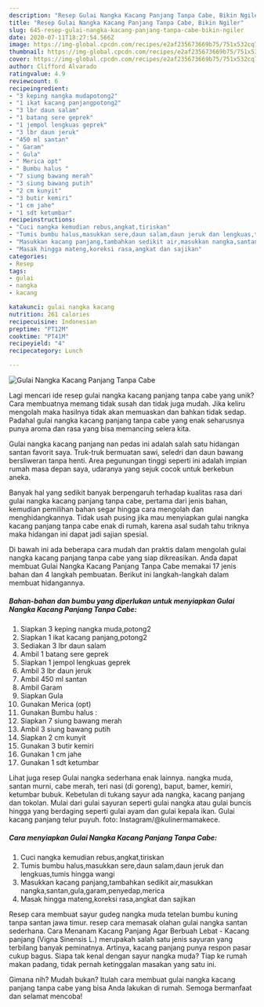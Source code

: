 ```yaml
---
description: "Resep Gulai Nangka Kacang Panjang Tanpa Cabe, Bikin Ngiler"
title: "Resep Gulai Nangka Kacang Panjang Tanpa Cabe, Bikin Ngiler"
slug: 645-resep-gulai-nangka-kacang-panjang-tanpa-cabe-bikin-ngiler
date: 2020-07-11T18:27:54.566Z
image: https://img-global.cpcdn.com/recipes/e2af235673669b75/751x532cq70/gulai-nangka-kacang-panjang-tanpa-cabe-foto-resep-utama.jpg
thumbnail: https://img-global.cpcdn.com/recipes/e2af235673669b75/751x532cq70/gulai-nangka-kacang-panjang-tanpa-cabe-foto-resep-utama.jpg
cover: https://img-global.cpcdn.com/recipes/e2af235673669b75/751x532cq70/gulai-nangka-kacang-panjang-tanpa-cabe-foto-resep-utama.jpg
author: Clifford Alvarado
ratingvalue: 4.9
reviewcount: 6
recipeingredient:
- "3 keping nangka mudapotong2"
- "1 ikat kacang panjangpotong2"
- "3 lbr daun salam"
- "1 batang sere geprek"
- "1 jempol lengkuas geprek"
- "3 lbr daun jeruk"
- "450 ml santan"
- " Garam"
- " Gula"
- " Merica opt"
- " Bumbu halus "
- "7 siung bawang merah"
- "3 siung bawang putih"
- "2 cm kunyit"
- "3 butir kemiri"
- "1 cm jahe"
- "1 sdt ketumbar"
recipeinstructions:
- "Cuci nangka kemudian rebus,angkat,tiriskan"
- "Tumis bumbu halus,masukkan sere,daun salam,daun jeruk dan lengkuas,tumis hingga wangi"
- "Masukkan kacang panjang,tambahkan sedikit air,masukkan nangka,santan,gula,garam,penyedap,merica"
- "Masak hingga mateng,koreksi rasa,angkat dan sajikan"
categories:
- Resep
tags:
- gulai
- nangka
- kacang

katakunci: gulai nangka kacang 
nutrition: 261 calories
recipecuisine: Indonesian
preptime: "PT12M"
cooktime: "PT41M"
recipeyield: "4"
recipecategory: Lunch

---
```



![Gulai Nangka Kacang Panjang Tanpa Cabe](https://img-global.cpcdn.com/recipes/e2af235673669b75/751x532cq70/gulai-nangka-kacang-panjang-tanpa-cabe-foto-resep-utama.jpg)

Lagi mencari ide resep gulai nangka kacang panjang tanpa cabe yang unik? Cara membuatnya memang tidak susah dan tidak juga mudah. Jika keliru mengolah maka hasilnya tidak akan memuaskan dan bahkan tidak sedap. Padahal gulai nangka kacang panjang tanpa cabe yang enak seharusnya punya aroma dan rasa yang bisa memancing selera kita.

Gulai nangka kacang panjang nan pedas ini adalah salah satu hidangan santan favorit saya. Truk-truk bermuatan sawi, seledri dan daun bawang bersliweran tanpa henti. Area pegunungan tinggi seperti ini adalah impian rumah masa depan saya, udaranya yang sejuk cocok untuk berkebun aneka.

Banyak hal yang sedikit banyak berpengaruh terhadap kualitas rasa dari gulai nangka kacang panjang tanpa cabe, pertama dari jenis bahan, kemudian pemilihan bahan segar hingga cara mengolah dan menghidangkannya. Tidak usah pusing jika mau menyiapkan gulai nangka kacang panjang tanpa cabe enak di rumah, karena asal sudah tahu triknya maka hidangan ini dapat jadi sajian spesial.


Di bawah ini ada beberapa cara mudah dan praktis dalam mengolah gulai nangka kacang panjang tanpa cabe yang siap dikreasikan. Anda dapat membuat Gulai Nangka Kacang Panjang Tanpa Cabe memakai 17 jenis bahan dan 4 langkah pembuatan. Berikut ini langkah-langkah dalam membuat hidangannya.

<!--inarticleads1-->

##### Bahan-bahan dan bumbu yang diperlukan untuk menyiapkan Gulai Nangka Kacang Panjang Tanpa Cabe:

1. Siapkan 3 keping nangka muda,potong2
1. Siapkan 1 ikat kacang panjang,potong2
1. Sediakan 3 lbr daun salam
1. Ambil 1 batang sere geprek
1. Siapkan 1 jempol lengkuas geprek
1. Ambil 3 lbr daun jeruk
1. Ambil 450 ml santan
1. Ambil  Garam
1. Siapkan  Gula
1. Gunakan  Merica (opt)
1. Gunakan  Bumbu halus :
1. Siapkan 7 siung bawang merah
1. Ambil 3 siung bawang putih
1. Siapkan 2 cm kunyit
1. Gunakan 3 butir kemiri
1. Gunakan 1 cm jahe
1. Gunakan 1 sdt ketumbar


Lihat juga resep Gulai nangka sederhana enak lainnya. nangka muda, santan murni, cabe merah, teri nasi (di goreng), baput, bamer, kemiri, ketumbar bubuk. Kebetulan di tukang sayur ada nangka, kacang panjang dan tokolan. Mulai dari gulai sayuran seperti gulai nangka atau gulai buncis hingga yang berdaging seperti gulai ayam dan gulai kepala ikan. Gulai kacang panjang telur puyuh. foto: Instagram/@kulinermamakece. 

<!--inarticleads2-->

##### Cara menyiapkan Gulai Nangka Kacang Panjang Tanpa Cabe:

1. Cuci nangka kemudian rebus,angkat,tiriskan
1. Tumis bumbu halus,masukkan sere,daun salam,daun jeruk dan lengkuas,tumis hingga wangi
1. Masukkan kacang panjang,tambahkan sedikit air,masukkan nangka,santan,gula,garam,penyedap,merica
1. Masak hingga mateng,koreksi rasa,angkat dan sajikan


Resep cara membuat sayur gudeg nangka muda tetelan bumbu kuning tanpa santan jawa timur. resep cara memasak olahan gulai nangka santan sederhana. Cara Menanam Kacang Panjang Agar Berbuah Lebat - Kacang panjang (Vigna Sinensis L.) merupakah salah satu jenis sayuran yang terbilang banyak peminatnya. Artinya, kacang panjang punya respon pasar cukup bagus. Siapa tak kenal dengan sayur nangka muda? Tiap ke rumah makan padang, tidak pernah ketinggalan masakan yang satu ini. 

Gimana nih? Mudah bukan? Itulah cara membuat gulai nangka kacang panjang tanpa cabe yang bisa Anda lakukan di rumah. Semoga bermanfaat dan selamat mencoba!
